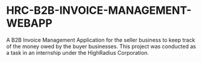 # HRC-B2B-INVOICE-MANAGEMENT-WEBAPP
A B2B Invoice Management Application for the seller business to keep track of the money owed by the buyer businesses. This project was conducted as a task in an internship under the HighRadius Corporation.
